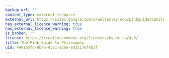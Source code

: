 ```yaml
---
backup_url: ''
content_type: external-resource
external_url: https://sites.google.com/a/wellesley.edu/pinkguidetophilosophy/
has_external_licence_warning: true
has_external_license_warning: true
is_broken: ''
license: https://creativecommons.org/licenses/by-nc-sa/4.0/
title: The Pink Guide to Philosophy
uid: 446165fd-0b76-4331-a26e-ed31176f4b3f
---
```

